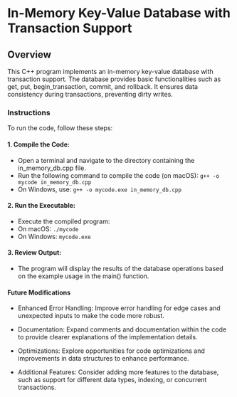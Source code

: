 # In-Memory Key-Value Database with Transaction Support
## Overview
This C++ program implements an in-memory key-value database with transaction support. The database provides basic functionalities such as get, put, begin_transaction, commit, and rollback. It ensures data consistency during transactions, preventing dirty writes.

### Instructions
To run the code, follow these steps:

#### 1. Compile the Code:

* Open a terminal and navigate to the directory containing the in_memory_db.cpp file.
* Run the following command to compile the code (on macOS):
`g++ -o mycode in_memory_db.cpp`
* On Windows, use:
`g++ -o mycode.exe in_memory_db.cpp`

#### 2. Run the Executable:

* Execute the compiled program:
* On macOS:
`./mycode`
* On Windows:
`mycode.exe`

#### 3. Review Output:

* The program will display the results of the database operations based on the example usage in the main() function.

#### Future Modifications

* Enhanced Error Handling:
Improve error handling for edge cases and unexpected inputs to make the code more robust.

* Documentation:
Expand comments and documentation within the code to provide clearer explanations of the implementation details.

* Optimizations:
Explore opportunities for code optimizations and improvements in data structures to enhance performance.

* Additional Features:
Consider adding more features to the database, such as support for different data types, indexing, or concurrent transactions.


